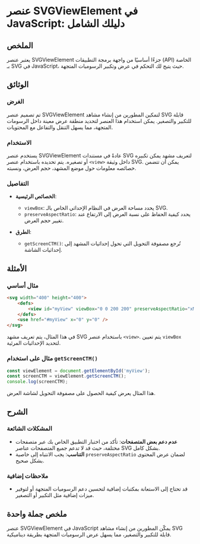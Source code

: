 <!--
Meta Description: # عنصر SVGViewElement في JavaScript: دليلك الشامل ## الملخص يعتبر عنصر SVGViewElement جزءًا أساسيًا من واجهة برمجة التطبيقات (API) الخاصة بـ SVG في Ja...
Meta Keywords: svg, عنصر, svgviewelement, العرض, javascript
-->

# عنصر SVGViewElement في JavaScript: دليلك الشامل

## الملخص
يعتبر عنصر SVGViewElement جزءًا أساسيًا من واجهة برمجة التطبيقات (API) الخاصة بـ SVG في JavaScript، حيث يتيح لك التحكم في عرض وتكبير الرسوميات المتجهة.

## الوثائق
### الغرض
تم تصميم عنصر SVGViewElement لتمكين المطورين من إنشاء مشاهد SVG قابلة للتكبير والتصغير. يمكن استخدام هذا العنصر لتحديد منطقة عرض معينة داخل الرسومات المتجهة، مما يسهل التنقل والتفاعل مع المحتويات.

### الاستخدام
يستخدم عنصر SVGViewElement عادةً في مستندات SVG لتعريف مشهد يمكن تكبيره أو تصغيره. يتم تحديده باستخدام عنصر `<view>` داخل وثيقة SVG. يمكن أن تتضمن خصائصه معلومات حول موضع المشهد، حجم العرض، ونسبته.

### التفاصيل
- **الخصائص الرئيسية**:
  - `viewBox`: يحدد مساحة العرض في النظام الإحداثي الخاص بالـ SVG.
  - `preserveAspectRatio`: يحدد كيفية الحفاظ على نسبة العرض إلى الارتفاع عند تغيير حجم العرض.
  
- **الطرق**:
  - `getScreenCTM()`: تُرجع مصفوفة التحويل التي تحول إحداثيات المشهد إلى إحداثيات الشاشة.

## الأمثلة
### مثال أساسي
```html
<svg width="400" height="400">
    <defs>
        <view id="myView" viewBox="0 0 200 200" preserveAspectRatio="xMidYMid meet"></view>
    </defs>
    <use href="#myView" x="0" y="0" />
</svg>
```
في هذا المثال، يتم تعريف مشهد SVG باستخدام عنصر `<view>`. يتم تعيين `viewBox` لتحديد الإحداثيات المرئية.

### مثال على استخدام `getScreenCTM()`
```javascript
const viewElement = document.getElementById('myView');
const screenCTM = viewElement.getScreenCTM();
console.log(screenCTM);
```
هذا المثال يعرض كيفية الحصول على مصفوفة التحويل لشاشة العرض.

## الشرح
### المشكلات الشائعة
- **عدم دعم بعض المتصفحات**: تأكد من اختبار التطبيق الخاص بك عبر متصفحات مختلفة، حيث قد لا تدعم جميع المتصفحات عناصر SVG بشكل كامل.
- **التناسب**: يجب الانتباه إلى خاصية `preserveAspectRatio` لضمان عرض المحتوى بشكل صحيح.

### ملاحظات إضافية
- قد تحتاج إلى الاستعانة بمكتبات إضافية لتحسين دعم الرسوميات المتجهة أو لتوفير ميزات إضافية مثل التكبير أو التصغير.

## ملخص جملة واحدة
عنصر SVGViewElement في JavaScript يمكّن المطورين من إنشاء مشاهد SVG قابلة للتكبير والتصغير، مما يسهل عرض الرسوميات المتجهة بطريقة ديناميكية.